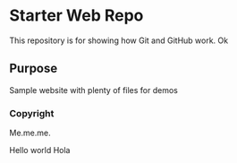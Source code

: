 # Starter Web Repo

This repository is for showing how Git and GitHub work. Ok

## Purpose

Sample website with plenty of files for demos

### Copyright
Me.me.me.

Hello world
Hola
